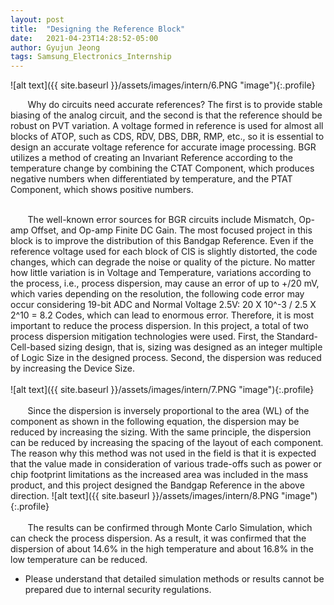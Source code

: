 ```yaml
---
layout: post
title:  "Designing the Reference Block"
date:   2021-04-23T14:28:52-05:00
author: Gyujun Jeong
tags: Samsung_Electronics_Internship
---
```

![alt text]({{ site.baseurl }}/assets/images/intern/6.PNG "image"){:.profile}

&nbsp; &nbsp; &nbsp; &nbsp;Why do circuits need accurate references? The first is to provide stable biasing of the analog circuit, and the second is that the reference should be robust on PVT variation. A voltage formed in reference is used for almost all blocks of ATOP, such as CDS, RDV, DBS, DBR, RMP, etc., so it is essential to design an accurate voltage reference for accurate image processing. BGR utilizes a method of creating an Invariant Reference according to the temperature change by combining the CTAT Component, which produces negative numbers when differentiated by temperature, and the PTAT Component, which shows positive numbers.<br><br>

&nbsp; &nbsp; &nbsp; &nbsp;The well-known error sources for BGR circuits include Mismatch, Op-amp Offset, and Op-amp Finite DC Gain. The most focused project in this block is to improve the distribution of this Bandgap Reference. Even if the reference voltage used for each block of CIS is slightly distorted, the code changes, which can degrade the noise or quality of the picture. No matter how little variation is in Voltage and Temperature, variations according to the process, i.e., process dispersion, may cause an error of up to +/20 mV, which varies depending on the resolution, the following code error may occur considering 19-bit ADC and Normal Voltage 2.5V: 20 X 10^-3 / 2.5 X 2^10 = 8.2 Codes, which can lead to enormous error. Therefore, it is most important to reduce the process dispersion. In this project, a total of two process dispersion mitigation technologies were used. First, the Standard-Cell-based sizing design, that is, sizing was designed as an integer multiple of Logic Size in the designed process. Second, the dispersion was reduced by increasing the Device Size.<br><br>
![alt text]({{ site.baseurl }}/assets/images/intern/7.PNG "image"){:.profile}
<br><br>
&nbsp; &nbsp; &nbsp; &nbsp;Since the dispersion is inversely proportional to the area (WL) of the component as shown in the following equation, the dispersion may be reduced by increasing the sizing. With the same principle, the dispersion can be reduced by increasing the spacing of the layout of each component. The reason why this method was not used in the field is that it is expected that the value made in consideration of various trade-offs such as power or chip footprint limitations as the increased area was included in the mass product, and this project designed the Bandgap Reference in the above direction.
![alt text]({{ site.baseurl }}/assets/images/intern/8.PNG "image"){:.profile}
<br><br>
&nbsp; &nbsp; &nbsp; &nbsp;The results can be confirmed through Monte Carlo Simulation, which can check the process dispersion. As a result, it was confirmed that the dispersion of about 14.6% in the high temperature and about 16.8% in the low temperature can be reduced.
- Please understand that detailed simulation methods or results cannot be prepared due to internal security regulations.
